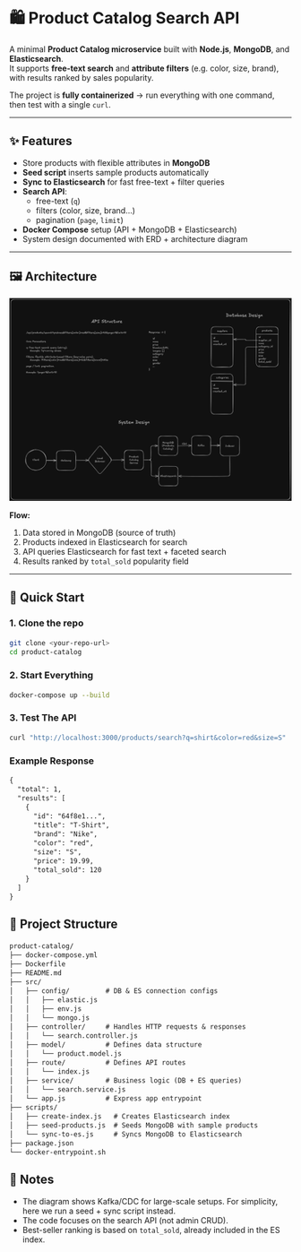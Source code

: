 # 🛍️ Product Catalog Search API

A minimal **Product Catalog microservice** built with **Node.js**, **MongoDB**, and **Elasticsearch**.  
It supports **free-text search** and **attribute filters** (e.g. color, size, brand), with results ranked by sales popularity.

The project is **fully containerized** → run everything with one command, then test with a single `curl`.

---

## ✨ Features
- Store products with flexible attributes in **MongoDB**
- **Seed script** inserts sample products automatically
- **Sync to Elasticsearch** for fast free-text + filter queries
- **Search API**:  
  - free-text (`q`)  
  - filters (color, size, brand…)  
  - pagination (`page`, `limit`)  
- **Docker Compose** setup (API + MongoDB + Elasticsearch)
- System design documented with ERD + architecture diagram

---

## 🖼️ Architecture

![System Design](./product-catalog-system-design.png)

**Flow:**
1. Data stored in MongoDB (source of truth)  
2. Products indexed in Elasticsearch for search  
3. API queries Elasticsearch for fast text + faceted search  
4. Results ranked by `total_sold` popularity field  

---

## 🚀 Quick Start

### 1. Clone the repo
```bash
git clone <your-repo-url>
cd product-catalog
```

### 2. Start Everything
```bash
docker-compose up --build
```

### 3. Test The API
```bash
curl "http://localhost:3000/products/search?q=shirt&color=red&size=S"
```

### Example Response
```
{
  "total": 1,
  "results": [
    {
      "id": "64f8e1...",
      "title": "T-Shirt",
      "brand": "Nike",
      "color": "red",
      "size": "S",
      "price": 19.99,
      "total_sold": 120
    }
  ]
}
```

## 📂 Project Structure

```
product-catalog/
├── docker-compose.yml
├── Dockerfile
├── README.md
├── src/
│   ├── config/         # DB & ES connection configs
│   │   ├── elastic.js
│   │   ├── env.js
│   │   └── mongo.js
│   ├── controller/     # Handles HTTP requests & responses
│   │   └── search.controller.js
│   ├── model/          # Defines data structure
│   │   └── product.model.js
│   ├── route/          # Defines API routes
│   │   └── index.js
│   ├── service/        # Business logic (DB + ES queries)
│   │   └── search.service.js
│   └── app.js          # Express app entrypoint
├── scripts/
│   ├── create-index.js   # Creates Elasticsearch index
│   ├── seed-products.js  # Seeds MongoDB with sample products
│   └── sync-to-es.js     # Syncs MongoDB to Elasticsearch
├── package.json
└── docker-entrypoint.sh
```

## 📌 Notes

- The diagram shows Kafka/CDC for large-scale setups. For simplicity, here we run a seed + sync script instead.
- The code focuses on the search API (not admin CRUD).
- Best-seller ranking is based on ```total_sold```, already included in the ES index.
